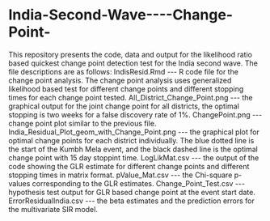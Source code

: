 # India-Second-Wave----Change-Point-
This repository presents the code, data and output for the likelihood ratio based quickest change point detection test for the India second wave. 
The file descriptions are as follows:
  IndisResid.Rmd --- R code file for the change point analysis. The change point analysis uses generalized likelihood based test for different change points and different stopping times for each change point tested.
  All_District_Change_Point.png --- the graphical output for the joint change point for all districts, the optimal stopping is two weeks for a false discovery rate of 1%.
  ChangePoint.png --- change point plot similar to the previous file. 
  India_Residual_Plot_geom_with_Change_Point.png --- the graphical plot for optimal change points for each district individually. The blue dotted line is the start of the Kumbh Mela event, and the black dashed line is the optimal change point with 15 day stoppint time. 
  LogLikMat.csv --- the output of the code showing the GLR estimate for different change points and different stopping times in matrix format.
  pValue_Mat.csv --- the Chi-square p-values corresponding to the GLR estimates. 
  Change_Point_Test.csv --- hypothesis test output for GLR based change point at the event start date. 
  ErrorResidualIndia.csv --- the beta estimates and the prediction errors for the multivariate SIR model. 
